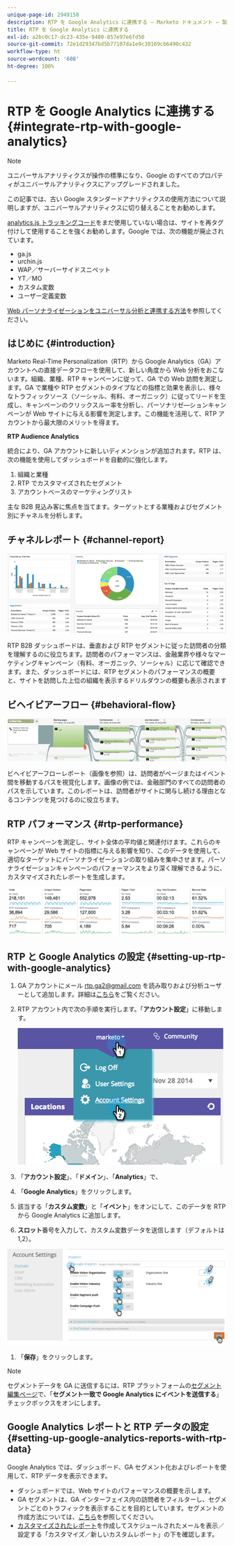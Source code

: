 ```yaml
---
unique-page-id: 2949158
description: RTP を Google Analytics に連携する — Marketo ドキュメント — 製品ドキュメント
title: RTP を Google Analytics に連携する
exl-id: a2bc0c17-dc23-435e-9480-857e97e6fd50
source-git-commit: 72e1d29347bd5b77107da1e9c30169cb6490c432
workflow-type: ht
source-wordcount: '608'
ht-degree: 100%

---
```


# RTP を Google Analytics に連携する {#integrate-rtp-with-google-analytics}

>[!NOTE]
>
>ユニバーサルアナリティクスが操作の標準になり、Google のすべてのプロパティがユニバーサルアナリティクスにアップグレードされました。
>
>この記事では、古い Google スタンダードアナリティクスの使用方法について説明しますが、ユニバーサルアナリティクスに切り替えることをお勧めします。
>
>[analytics.js トラッキングコード](https://developers.google.com/analytics/devguides/collection/analyticsjs/)をまだ使用していない場合は、サイトを再タグ付けして使用することを強くお勧めします。Google では、次の機能が廃止されています。
>
>* ga.js
>* urchin.js
>* WAP／サーバーサイドスニペット
>* YT／MO
>* カスタム変数
>* ユーザー定義変数

>
>
[Web パーソナライゼーションをユニバーサル分析と連携する方法](/help/marketo/product-docs/web-personalization/reporting-for-web-personalization/web-analytics-integrations/integrate-rtp-with-google-universal-analytics.md)を参照してください。

## はじめに {#introduction}

Marketo Real-Time Personalization（RTP）から Google Analytics（GA）アカウントへの直接データフローを使用して、新しい角度から Web 分析をおこないます。組織、業種、RTP キャンペーンに従って、GA での Web 訪問を測定します。GA で業種や RTP セグメントのタイプなどの指標と効果を表示し、様々なトラフィックソース（ソーシャル、有料、オーガニック）に従ってリードを生成し、キャンペーンのクリックスルー率を分析し、パーソナリゼ―ションキャンペーンが Web サイトに与える影響を測定します。この機能を活用して、RTP アカウントから最大限のメリットを得ます。

**RTP Audience Analytics**

統合により、GA アカウントに新しいディメンションが追加されます。RTP は、次の機能を使用してダッシュボードを自動的に強化します。

1. 組織と業種
1. RTP でカスタマイズされたセグメント
1. アカウントベースのマーケティングリスト

主な B2B 見込み客に焦点を当てます。ターゲットとする業種およびセグメント別にチャネルを分析します。

## チャネルレポート {#channel-report}

![](assets/image2014-11-28-16-3a39-3a28.png)

RTP B2B ダッシュボードは、垂直および RTP セグメントに従った訪問者の分類を理解するのに役立ちます。訪問者のパフォーマンスは、金融業界や様々なマーケティングキャンペーン（有料、オーガニック、ソーシャル）に応じて確認できます。また、ダッシュボードには、RTP セグメントのパフォーマンスの概要と、サイトを訪問した上位の組織を表示するドリルダウンの概要も表示されます

## ビヘイビアーフロー {#behavioral-flow}

![](assets/image2014-11-28-16-3a40-3a43.png)

ビヘイビアーフローレポート（画像を参照）は、訪問者がページまたはイベント間を移動するパスを視覚化します。画像の例では、金融部門のすべての訪問者のパスを示しています。このレポートは、訪問者がサイトに関与し続ける理由となるコンテンツを見つけるのに役立ちます。

## RTP パフォーマンス {#rtp-performance}

RTP キャンペーンを測定し、サイト全体の平均値と関連付けます。これらのキャンペーンが Web サイトの指標に与える影響を知り、このデータを使用して、適切なターゲットにパーソナライゼーションの取り組みを集中させます。パーソナライゼーションキャンペーンのパフォーマンスをより深く理解できるように、カスタマイズされたレポートを生成します。

![](assets/image2014-11-28-16-3a47-3a0.png)

## RTP と Google Analytics の設定 {#setting-up-rtp-with-google-analytics}

1. GA アカウントにメール rtp.ga2@gmail.com を読み取りおよび分析ユーザーとして追加します。詳細は[こちら](https://support.google.com/analytics/answer/2884495?hl=ja)をご覧ください。

1. RTP アカウント内で次の手順を実行します。「**アカウント設定**」に移動します。

   ![](assets/image2014-11-28-16-3a54-3a40.png)

1. 「**アカウント設定**」、「**ドメイン**」、「**Analytics**」で、

1. 「**Google Analytics**」をクリックします。

1. 該当する「**カスタム変数**」と「**イベント**」をオンにして、このデータを RTP から Google Analytics に追加します。

1. **スロット**&#x200B;番号を入力して、カスタム変数データを送信します（デフォルトは 1,2）。

![](assets/image2014-11-28-17-3a0-3a17.png)

1. 「**保存**」をクリックします。

>[!NOTE]
>
>セグメントデータを GA に送信するには、RTP プラットフォームの[セグメント編集ページ](/help/marketo/product-docs/web-personalization/using-web-segments/create-a-basic-web-segment.md)で、「**セグメント一致で Google Analytics にイベントを送信する**」チェックボックスをオンにします。

## Google Analytics レポートと RTP データの設定 {#setting-up-google-analytics-reports-with-rtp-data}

Google Analytics では、ダッシュボード、GA セグメント化およびレポートを使用して、RTP データを表示できます。

* [](https://support.google.com/analytics/answer/1068216?hl=ja) ダッシュボードでは、Web サイトのパフォーマンスの概要を示します。
* GA セグメントは、GA インターフェイス内の訪問者をフィルターし、セグメントごとのトラフィックを表示することを目的としています。セグメントの作成方法については、[こちら](https://support.google.com/analytics/answer/3124493?hl=ja)を参照してください。
* [カスタマイズされたレポート](https://support.google.com/analytics/answer/1033013?hl=ja)を作成してスケジュールされたメールを表示／設定する「カスタマイズ／新しいカスタムレポート」の下を確認します。
